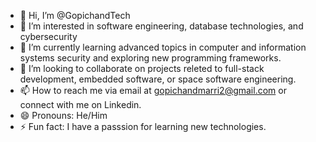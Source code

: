 - 👋 Hi, I’m @GopichandTech
- 👀 I’m interested in software engineering, database technologies, and cybersecurity
- 🌱 I’m currently learning advanced topics in computer and information systems security and exploring new programming frameworks. 
- 💞️ I’m looking to collaborate on projects releted to full-stack development, embedded software, or space software engineering.
- 📫 How to reach me via email at gopichandmarri2@gmail.com or connect with me on Linkedin.
- 😄 Pronouns: He/Him
- ⚡ Fun fact: I have a passsion for learning new technologies.

<!---
GopichandTech/GopichandTech is a ✨ special ✨ repository because its `README.md` (this file) appears on your GitHub profile.
You can click the Preview link to take a look at your changes.
--->
